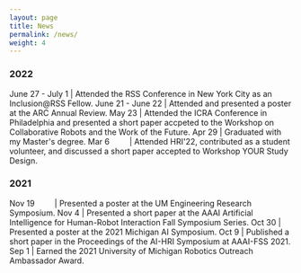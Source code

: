 ```yaml
---
layout: page
title: News
permalink: /news/
weight: 4
---
```



<style>
td, th {
   border: none!important;
}
</style>

### 2022

June 27 - July 1 | Attended the RSS Conference in New York City as an Inclusion@RSS Fellow.
June 21 - June 22 | Attended and presented a poster at the ARC Annual Review.
May 23 | Attended the ICRA Conference in Philadelphia and presented a short paper accpeted to the Workshop on Collaborative Robots and the Work of the Future.
Apr 29 | Graduated with my Master's degree.
Mar 6 &nbsp; &nbsp; &nbsp; &nbsp; | Attended HRI'22, contributed as a student volunteer, and discussed a short paper accepted to Workshop YOUR Study Design.

### 2021

Nov 19 &nbsp; &nbsp; &nbsp; &nbsp; | Presented a poster at the UM Engineering Research Symposium.
Nov 4        | Presented a short paper at the AAAI Artificial Intelligence for Human-Robot Interaction Fall Symposium Series.
Oct 30       | Presented a poster at the 2021 Michigan AI Symposium.
Oct 9        | Published a short paper in the Proceedings of the AI-HRI Symposium at AAAI-FSS 2021.
Sep 1        | Earned the 2021 University of Michigan Robotics Outreach Ambassador Award.
